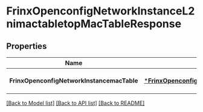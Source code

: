 # FrinxOpenconfigNetworkInstanceL2nimactabletopMacTableResponse

## Properties
Name | Type | Description | Notes
------------ | ------------- | ------------- | -------------
**FrinxOpenconfigNetworkInstancemacTable** | [***FrinxOpenconfigNetworkInstanceL2nimactabletopMacTable**](frinx.openconfig.network.instance.l2nimactabletop.MacTable.md) |  | [optional] [default to null]

[[Back to Model list]](../README.md#documentation-for-models) [[Back to API list]](../README.md#documentation-for-api-endpoints) [[Back to README]](../README.md)



